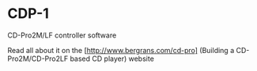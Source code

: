 CDP-1
=====

CD-Pro2M/LF controller software

Read all about it on the [http://www.bergrans.com/cd-pro] (Building a CD-Pro2M/CD-Pro2LF based CD player) website
